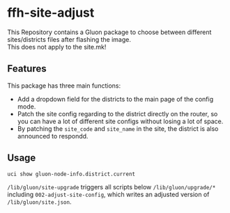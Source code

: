 ffh-site-adjust
======================

This Repository contains a Gluon package to choose between different sites/districts files after flashing the image. <br>
This does not apply to the site.mk!

Features
--------

This package has three main functions:
- Add a dropdown field for the districts to the main page of the config mode.
- Patch the site config regarding to the district directly on the router, so you can have a lot of different site configs without losing a lot of space.
- By patching the `site_code` and `site_name` in the site, the district is also announced to respondd.

Usage
-----

```
uci show gluon-node-info.district.current
```

```/lib/gluon/site-upgrade``` triggers all scripts below ```/lib/gluon/upgrade/*``` including ```002-adjust-site-config```, which writes an adjusted version of ```/lib/gluon/site.json```.
